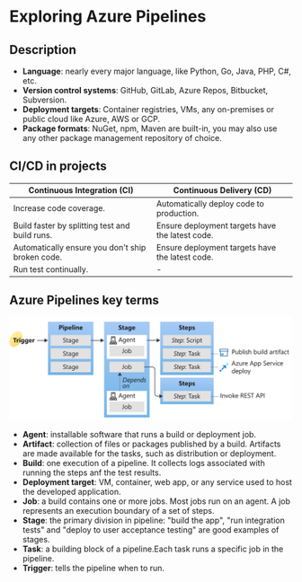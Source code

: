 # Exploring Azure Pipelines
## Description
- **Language**: nearly every major language, like Python, Go, Java, PHP, C#, etc.
- **Version control systems**: GitHub, GitLab, Azure Repos, Bitbucket, Subversion.
- **Deployment targets**: Container registries, VMs, any on-premises or public cloud like Azure, AWS or GCP.
- **Package formats**: NuGet, npm, Maven are built-in, you may also use any other package management repository of choice.

## CI/CD in projects
|Continuous Integration (CI)|Continuous Delivery (CD)|
|---|---|
|Increase code coverage.|Automatically deploy code to production.|
|Build faster by splitting test and build runs.|Ensure deployment targets have the latest code.|
|Automatically ensure you don't ship broken code.|Ensure deployment targets have the latest code.|
|Run test continually.| - |

## Azure Pipelines key terms
![Alt text](img/key-pipeline-concepts-overview-ca80c85c.png)

- **Agent**: installable software that runs a build or deployment job.
- **Artifact**: collection of files or packages published by a build. Artifacts are made available for the tasks, such as distribution or deployment.
- **Build**: one execution of a pipeline. It collects logs associated with running the steps anf the test results.
- **Deployment target**: VM, container, web app, or any service used to host the developed application.
- **Job**: a build contains one or more jobs. Most jobs run on an agent. A job represents an execution boundary of a set of steps.
- **Stage**: the primary division in pipeline: "build the app", "run integration tests" and "deploy to user acceptance testing" are good examples of stages.
- **Task**: a building block of a pipeline.Each task runs a specific job in the pipeline.
- **Trigger**: tells the pipeline when to run.